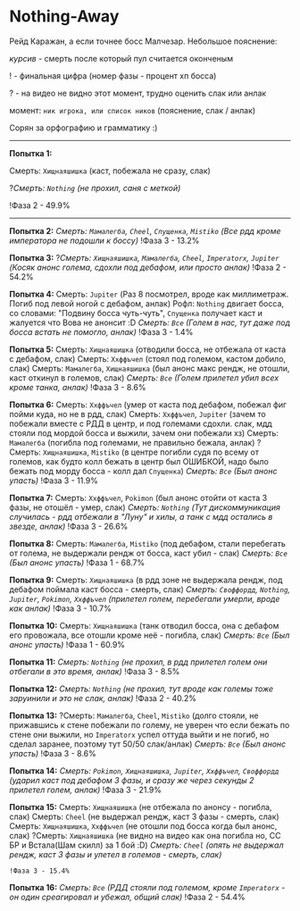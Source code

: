 # Nothing-Away

Рейд Каражан, а если точнее босс Малчезар. Небольшое пояснение:

*курсив* - смерть после который пул считается оконченым

! - финальная цифра (номер фазы - процент хп босса)

? - на видео не видно этот момент, трудно оценить слак или анлак

момент: `ник игрока, или список ников` (пояснение, слак / анлак)

Сорян за орфографию и грамматику :)

------------------------

**Попытка 1:**

Смерть: `Хищнаяшишка` (каст, побежала не сразу, слак)

?*Смерть: `Nothing` (не прохил, саня с меткой)*

!Фаза 2 - 49.9%

------------------------

**Попытка 2:**
	*Смерть: `Мамалегба`, `Cheel`, `Спущенка`, `Mistiko` (Все рдд кроме императора не подошли к боссу)*
	!Фаза 3 - 13.2%

**Попытка 3:**
	?*Смерть: `Хищнаяшишка`, `Мамалегба`, `Cheel`, `Imperatorx`, `Jupiter` (Косяк анонс голема, сдохли под дебафом, или просто анлак)*
	!Фаза 2 - 54.2%

**Попытка 4:**
	Смерть: `Jupiter` (Раз 8 посмотрел, вроде как миллиметраж. Погиб под левой ногой с дебафом, анлак)
	Рофл: `Nothing` двигает босса, со словами: "Подвину босса чуть-чуть", `Спущенка` получает каст и жалуется что Вова не анонсит :D
	*Смерть: `Все` (Голем в нас, тут даже под босса встать не помогло, анлак)*
	!Фаза 3 - 1.4%

**Попытка 5:**
	Смерть: `Хищнаяшишка` (отводили босса, не отбежала от каста с дебафом, слак)
	Смерть: `Ххффъчел` (стоял под големом, кастом добило, слак)
	Смерть: `Мамалегба`, `Хищнаяшишка` (был анонс макс рендж, не отошли, каст откинул в големов, слак)
	*Смерть: `Все` (Голем прилетел убил всех кроме танка, анлак)*
	!Фаза 3 - 8.6%

**Попытка 6:**
	Смерть: `Ххффъчел` (умер от каста под дебафом, побежал фиг пойми куда, но не в рдд, слак)
	Смерть: `Ххффъчел`, `Jupiter` (зачем то побежали вместе с РДД в центр, и под големами сдохли. слак, мдд стояли под мордой босса и выжили, зачем они побежали хз)
	Смерть: `Мамалегбa` (погибла под големами, не правильно бежала, анлак)
	?Смерть: `Хищнаяшишка`, `Mistiko` (в центре погибли судя по всему от големов, как будто колл бежать в центр был ОШИБКОЙ, надо было бежать под морду босса - колл дал `Спущенка`)
	*Смерть: `Все` (Был анонс упасть)*
	!Фаза 3 - 11.9%

**Попытка 7:**
	Смерть: `Ххффъчел`, `Pokimon` (был анонс отойти от каста 3 фазы, не отошёл - умер, слак)
	*Смерть: `Nothing` (Тут дискоммуникация случилась - рдд отбежали в "Луну" и хилы, а танк с мдд остались в звезде, анлак)*
	!Фаза 3 - 26.6%

**Попытка 8:**
	Смерть: `Мамалегбa`, `Mistiko` (под дебафом, стали перебегать от голема, не выдержали рендж от босса, каст убил - слак)
	*Смерть: `Все` (Был анонс упасть)*
	!Фаза 1 - 68.7%

**Попытка 9:**
	Смерть: `Хищнаяшишка` (в рдд зоне не выдержала рендж, под дебафом поймала каст босса - смерть, слак)
	*Смерть: `Своффордд`, `Nothing`, `Jupiter`, `Pokimon`, `Ххффъчел` (прилетел голем, перебегали умерли, вроде как анлак)*
	!Фаза 3 - 10.7%

**Попытка 10:**
	Смерть: `Хищнаяшишка` (танк отводил босса, она с дебафом его провожала, все отошли кроме неё - погибла, слак)
	*Смерть: `Все` (Был анонс упасть)*
	!Фаза 1 - 60.9%

**Попытка 11:**
	*Смерть: `Nothing` (не прохил, в рдд прилетел голем они отбегали в это время, анлак)*
	!Фаза 3 - 8.5%

**Попытка 12:**
	*Смерть: `Nothing` (не прохил, тут вроде как големы тоже заруинили и это не слак, анлак)*
	!Фаза 2 - 40.2%

**Попытка 13:**
	?Смерть: `Мамалегба`, `Cheel`, `Mistiko` (долго стояли, не прижавшись к стене побежали по голему, не уверен что если бежать по стене они выжили, но `Imperatorx` успел оттуда выйти и не погиб, но сделал заранее, поэтому тут 50/50 слак/анлак)
	*Смерть: `Все` (Был анонс упасть)*
	!Фаза 3 - 8.6%

**Попытка 14:**
	*Смерть: `Pokimon`, `Хищнаяшишка`, `Jupiter`, `Ххффъчел`, `Своффордд` (ударил каст под дебафом 3 фазы, и сразу же через секунды 2 прилетел голем, анлак)*
	!Фаза 3 - 21.9%

**Попытка 15:**
	Смерть: `Хищнаяшишка` (не отбежала по анонсу - погибла, слак)
	Смерть: `Cheel` (не выдержал рендж, каст 3 фазы - смерть, слак)
	Смерть: `Хищнаяшишка`, `Ххффъчел` (не отошли под босса когда был анонс, слак)
	?Смерть: `Хищнаяшишка` (не видно на видео как она погибла но, СС БР и Встала(Шам скилл) за 1 бой :D)
	*Смерть: `Cheel` (опять не выдержал рендж, каст 3 фазы и улетел в големов - смерть, слак)*

	!Фаза 3 - 15.4%
**Попытка 16:**
	*Смерть: `Все` (РДД стояли под големом, кроме `Imperatorx` - он один среагировал и убежал, общий слак)*
	!Фаза 2 - 54.4%
